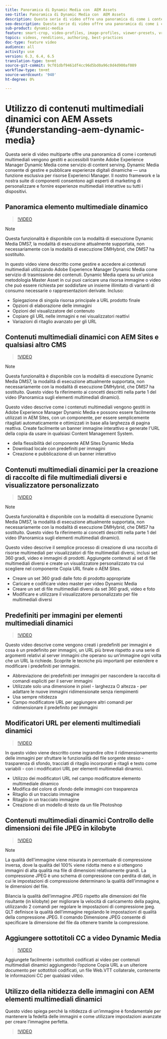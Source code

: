 ```yaml
---
title: Panoramica di Dynamic Media con  AEM Assets
seo-title: Panoramica di Dynamic Media con  AEM Assets
description: Questa serie di video offre una panoramica di come i contenuti multimediali vengono gestiti e accessibili utilizzando Adobe Experience Manager Dynamic Media come servizio di trasmissione dei contenuti. Dynamic Media consente di gestire e pubblicare esperienze digitali dinamiche — una funzione esclusiva per  risorse Experienci Manager. Il nostro framework e la nostra suite di componenti consentono agli esperti di marketing di personalizzare e fornire esperienze multimediali interattive su tutti i dispositivi.
seo-description: Questa serie di video offre una panoramica di come i contenuti multimediali vengono gestiti e accessibili utilizzando Adobe Experience Manager Dynamic Media come servizio di trasmissione dei contenuti. Dynamic Media consente di gestire e pubblicare esperienze digitali dinamiche — una funzione esclusiva per  risorse Experienci Manager. Il nostro framework e la nostra suite di componenti consentono agli esperti di marketing di personalizzare e fornire esperienze multimediali interattive su tutti i dispositivi.
sub-product: dynamic-media
feature: smart-crop, video-profiles, image-profiles, viewer-presets, vr-360, sets
topics: videos, renditions, authoring, best-practices
doc-type: feature video
audience: all
activity: use
version: 6.3, 6.4, 6.5
translation-type: tm+mt
source-git-commit: 9cf01dbf9461df4cc96d5bd0a96c0d4d900af089
workflow-type: tm+mt
source-wordcount: '940'
ht-degree: 0%

---
```



# Utilizzo di contenuti multimediali dinamici con  AEM Assets {#understanding-aem-dynamic-media}

Questa serie di video multiparte offre una panoramica di come i contenuti multimediali vengono gestiti e accessibili tramite Adobe Experience Manager Dynamic Media come servizio di content serving. Dynamic Media consente di gestire e pubblicare esperienze digitali dinamiche — una funzione esclusiva per  risorse Experienci Manager. Il nostro framework e la nostra suite di componenti consentono agli esperti di marketing di personalizzare e fornire esperienze multimediali interattive su tutti i dispositivi.

## Panoramica elemento multimediale dinamico

>[!VIDEO](https://video.tv.adobe.com/v/27144/?quality=9&learn=on)

>[!NOTE]
>
>Questa funzionalità è disponibile con la modalità di esecuzione Dynamic Media DMS7, la modalità di esecuzione attualmente supportata, non necessariamente con la modalità di esecuzione DMHybrid, che DMS7 ha sostituito.

In questo video viene descritto come gestire e accedere ai contenuti multimediali utilizzando Adobe Experience Manager Dynamic Media come servizio di trasmissione dei contenuti. Dynamic Media opera su un&#39;unica metodologia Master Asset in cui puoi caricare una risorsa immagine o video che può essere richiesta per soddisfare un insieme illimitato di varianti di consumo necessarie o rappresentazioni derivate. Incluso:

* Spiegazione di singola risorsa principale a URL prodotto finale
* Opzioni di elaborazione delle immagini
* Opzioni del visualizzatore del contenuto
* Copiare gli URL nelle immagini e nei visualizzatori reattivi
* Variazioni di ritaglio avanzato per gli URL

## Contenuti multimediali dinamici con  AEM Sites e qualsiasi altro CMS

>[!VIDEO](https://video.tv.adobe.com/v/27145/?quality=9&learn=on)

>[!NOTE]
>
>Questa funzionalità è disponibile con la modalità di esecuzione Dynamic Media DMS7, la modalità di esecuzione attualmente supportata, non necessariamente con la modalità di esecuzione DMHybrid, che DMS7 ha sostituito. Questo video fa riferimento ai concetti descritti nella parte 1 del video (Panoramica sugli elementi multimediali dinamici).

Questo video descrive come i contenuti multimediali vengono gestiti in Adobe Experience Manager Dynamic Media e possono essere facilmente utilizzati in  AEM Sites, con un componente, per essere semplicemente ritagliati automaticamente e ottimizzati in base alla larghezza di pagina reattiva. Create facilmente un banner immagine interattivo e generate l&#39;URL della copia da usare in qualsiasi Content Management System.

*  della flessibilità del componente AEM Sites Dynamic Media
* Download locale con predefiniti per immagini
* Creazione e pubblicazione di un banner interattivo

## Contenuti multimediali dinamici per la creazione di raccolte di file multimediali diversi e visualizzatore personalizzato

>[!VIDEO](https://video.tv.adobe.com/v/27146/?quality=9&learn=on)

>[!NOTE]
>
>Questa funzionalità è disponibile con la modalità di esecuzione Dynamic Media DMS7, la modalità di esecuzione attualmente supportata, non necessariamente con la modalità di esecuzione DMHybrid, che DMS7 ha sostituito. Questo video fa riferimento ai concetti descritti nella parte 1 del video (Panoramica sugli elementi multimediali dinamici).

Questo video descrive il semplice processo di creazione di una raccolta di risorse multimediali per visualizzatori di file multimediali diversi, inclusi set 360 gradi, video e immagini di prodotti. Aggiungete contenuti al set di file multimediali diversi e create un visualizzatore personalizzato tra cui scegliere nel componente Copia URL finale o  AEM Sites.

* Creare un set 360 gradi dalle foto di prodotto appropriate
* Caricare e codificare video master per video Dynamic Media
* Creare un set di file multimediali diversi da set 360 gradi, video e foto
* Modificare e utilizzare il visualizzatore personalizzato per file multimediali diversi

## Predefiniti per immagini per elementi multimediali dinamici

>[!VIDEO](https://video.tv.adobe.com/v/27320/?quality=9&learn=on)

Questo video descrive come vengono creati i predefiniti per immagini e cosa è un predefinito per immagini, un URL più breve rispetto a una serie di argomenti relativi al server immagini che operano su un’immagine ogni volta che un URL la richiede. Scoprite le tecniche più importanti per estendere e modificare i predefiniti per immagini.

* Abbreviazione dei predefiniti per immagini per nascondere la raccolta di comandi espliciti per il server immagini
* Utilizzate solo una dimensione in pixel - larghezza O altezza - per adattare le nuove immagini ridimensionate senza riempimenti
* Usa sempre nitidezza
* Campo modificatore URL per aggiungere altri comandi per ridimensionare il predefinito per immagini

## Modificatori URL per elementi multimediali dinamici

>[!VIDEO](https://video.tv.adobe.com/v/27319/?quality=9&learn=on)

In questo video viene descritto come ingrandire oltre il ridimensionamento delle immagini per sfruttare le funzionalità del file sorgente stesso - trasparenza di sfondo, tracciati di ritaglio incorporati e ritagli e testo come variabili - con i modificatori URL per elementi multimediali dinamici.

* Utilizzo dei modificatori URL nel campo modificatore elemento multimediale dinamico
* Modifica del colore di sfondo delle immagini con trasparenza
* Ritaglio di un tracciato immagine
* Ritaglio in un tracciato immagine
* Creazione di un modello di testo da un file Photoshop

## Contenuti multimediali dinamici Controllo delle dimensioni dei file JPEG in kilobyte

>[!VIDEO](https://video.tv.adobe.com/v/27404/?quality=9&learn=on)


>[!NOTE]
>
>La qualità dell&#39;immagine viene misurata in percentuale di compressione inversa, dove la qualità del 100% viene ridotta meno e si ottengono immagini di alta qualità ma file di dimensioni relativamente grandi. La compressione JPEG è uno schema di compressione con perdita di dati, in cui le impostazioni di compressione determinano la qualità dell’immagine e le dimensioni del file.

Bilancia la qualità dell&#39;immagine JPEG rispetto alle dimensioni del file risultante (in kilobyte) per migliorare la velocità di caricamento della pagina, utilizzando 2 comandi per regolare le impostazioni di compressione jpeg. QLT definisce la qualità dell’immagine regolando le impostazioni di qualità della compressione JPEG. Il comando Dimensione JPEG consente di specificare la dimensione del file da ottenere tramite la compressione.

## Aggiungere sottotitoli CC a video Dynamic Media

>[!VIDEO](https://video.tv.adobe.com/v/28074/?quality=9&learn=on)

Aggiungete facilmente i sottotitoli codificati ai video per contenuti multimediali dinamici aggiungendo l’opzione Copia URL a un ulteriore documento per sottotitoli codificati, un file Web.VTT collaterale, contenente le informazioni CC per qualsiasi video.

## Utilizzo della nitidezza delle immagini con AEM elementi multimediali dinamici

Questo video spiega perché la nitidezza di un’immagine è fondamentale per mantenere la fedeltà delle immagini e come utilizzare impostazioni avanzate per creare l’immagine perfetta.

>[!VIDEO](https://demos-pub.assetsadobe.com/etc/dam/viewers/s7viewers/html5/VideoViewer.html?asset=%2Fcontent%2Fdam%2Fdm-public-facing-upgrade-portal-video%2F04_DynamicImagery_AdvancedSettings_071917_BH.mp4&amp;config=/etc/dam/presets/viewer/Video_social&amp;serverUrl=https%3A%2F%2Fadobedemo62-h.assetsadobe.com%2Fis%2Fimage%2F&amp;contenturl=%2F&amp;config2=/etc/dam/presets/analytics&amp;videoserverurl=https://gateway-na.assetsadobe.com/DMGateway/public/demoCo&amp;posterimage=/content/dam/dm-public-facing-upgrade-portal-video/04_DynamicImagery_AdvancedSettings_071917_BH.mp4)
